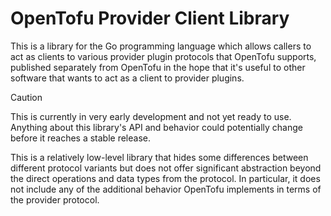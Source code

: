 # OpenTofu Provider Client Library

This is a library for the Go programming language which allows callers to act
as clients to various provider plugin protocols that OpenTofu supports,
published separately from OpenTofu in the hope that it's useful to other
software that wants to act as a client to provider plugins.

> [!CAUTION]
>
> This is currently in very early development and not yet ready to use.
> Anything about this library's API and behavior could potentially change before
> it reaches a stable release.

This is a relatively low-level library that hides some differences between
different protocol variants but does not offer significant abstraction beyond
the direct operations and data types from the protocol. In particular, it does
not include any of the additional behavior OpenTofu implements in terms of
the provider protocol.
